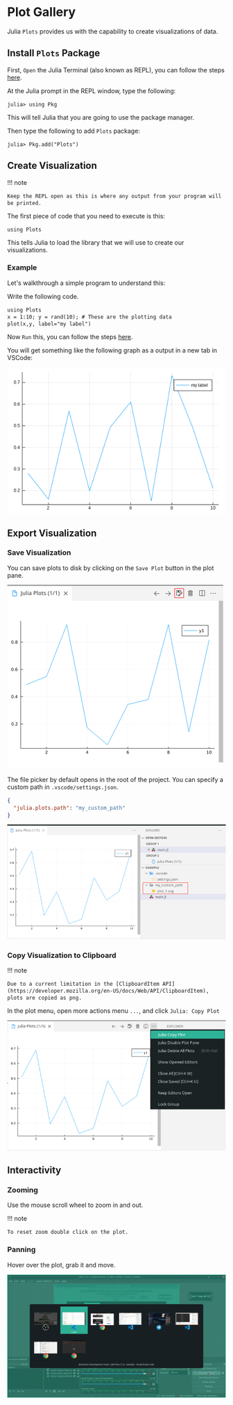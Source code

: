 # Plot Gallery

Julia `Plots` provides us with the capability to create visualizations of data.

## Install `Plots` Package

First, `Open` the Julia Terminal (also known as REPL), you can follow the steps [here](https://www.julia-vscode.org/docs/stable/userguide/runningcode/#The-Julia-REPL-1).

At the Julia prompt in the REPL window, type the following:

```
julia> using Pkg
```

This will tell Julia that you are going to use the package manager.

Then type the following to add `Plots` package:

```
julia> Pkg.add("Plots")
```

## Create Visualization

!!! note

    Keep the REPL open as this is where any output from your program will be printed.

The first piece of code that you need to execute is this:

```
using Plots
```

This tells Julia to load the library that we will use to create our visualizations.

### Example

Let's walkthrough a simple program to understand this:

Write the following code.

```
using Plots
x = 1:10; y = rand(10); # These are the plotting data
plot(x,y, label="my label")
```

Now `Run` this, you can follow the steps [here](https://www.julia-vscode.org/docs/stable/userguide/runningcode/#Running-code-in-the-Julia-REPL-1).

You will get something like the following graph as a output in a new tab in VSCode:

![Plot Graph](../images/PlotGallery/PlotGraph.png)

## Export Visualization

### Save Visualization

You can save plots to disk by clicking on the `Save Plot` button in the plot pane.

![Copy Plot](../images/PlotGallery/SavePlot.png)

The file picker by default opens in the root of the project. You can specify a custom path in `.vscode/settings.json`.

```json
{
  "julia.plots.path": "my_custom_path"
}
```

![Custom Path](../images/PlotGallery/CustomPath.png)

### Copy Visualization to Clipboard

!!! note

    Due to a current limitation in the [ClipboardItem API](https://developer.mozilla.org/en-US/docs/Web/API/ClipboardItem), plots are copied as png.

In the plot menu, open more actions menu `...`, and click `Julia: Copy Plot`

![Copy Plot](../images/PlotGallery/CopyPlot.png)

## Interactivity

### Zooming

Use the mouse scroll wheel to zoom in and out.

!!! note

    To reset zoom double click on the plot.

### Panning

Hover over the plot, grab it and move.

![Panning](../images/PlotGallery/Panning.gif)
